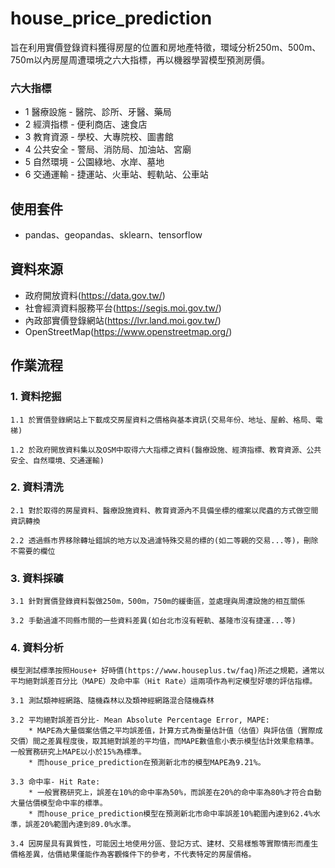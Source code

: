 # house_price_prediction
旨在利用實價登錄資料獲得房屋的位置和房地產特徵，環域分析250m、500m、750m以內房屋周遭環境之六大指標，再以機器學習模型預測房價。

### 六大指標
* 1 醫療設施 - 醫院、診所、牙醫、藥局
* 2 經濟指標 - 便利商店、速食店
* 3 教育資源 - 學校、大專院校、圖書館
* 4 公共安全 - 警局、消防局、加油站、宮廟
* 5 自然環境 - 公園綠地、水岸、墓地
* 6 交通運輸 - 捷運站、火車站、輕軌站、公車站


## 使用套件
* pandas、geopandas、sklearn、tensorflow

## 資料來源
* 政府開放資料(https://data.gov.tw/)
* 社會經濟資料服務平台(https://segis.moi.gov.tw/)
* 內政部實價登錄網站(https://lvr.land.moi.gov.tw/)
* OpenStreetMap(https://www.openstreetmap.org/)

## 作業流程

### 1. 資料挖掘

    1.1 於實價登錄網站上下載成交房屋資料之價格與基本資訊(交易年份、地址、屋齡、格局、電梯)
  
    1.2 於政府開放資料集以及OSM中取得六大指標之資料(醫療設施、經濟指標、教育資源、公共安全、自然環境、交通運輸)


### 2. 資料清洗

    2.1 對於取得的房屋資料、醫療設施資料、教育資源內不具備坐標的檔案以爬蟲的方式做空間資訊轉換
    
    2.2 透過縣市界移除轉址錯誤的地方以及過濾特殊交易的標的(如二等親的交易...等)，刪除不需要的欄位


### 3. 資料採礦

    3.1 針對實價登錄資料製做250m，500m，750m的緩衝區，並處理與周遭設施的相互關係
    
    3.2 手動過濾不同縣市間的一些資料差異(如台北市沒有輕軌、基隆市沒有捷運...等)
    
    
### 4. 資料分析

    模型測試標準按照House+ 好時價(https://www.houseplus.tw/faq)所述之規範，通常以平均絕對誤差百分比（MAPE）及命中率（Hit Rate）這兩項作為判定模型好壞的評估指標。
    
    3.1 測試類神經網路、隨機森林以及類神經網路混合隨機森林
    
    3.2 平均絕對誤差百分比- Mean Absolute Percentage Error, MAPE:
        * MAPE為大量個案估價之平均誤差值，計算方式為衡量估計值（估值）與評估值（實際成交價）間之差異程度後，取其絕對誤差的平均值，而MAPE數值愈小表示模型估計效果愈精準。一般實務研究上MAPE以小於15%為標準。
        * 而house_price_prediction在預測新北市的模型MAPE為9.21%。
    
    3.3 命中率- Hit Rate:
        * 一般實務研究上，誤差在10%的命中率為50%，而誤差在20%的命中率為80%才符合自動大量估價模型命中率的標準。
        * 而house_price_prediction模型在預測新北市命中率誤差10%範圍內達到62.4%水準，誤差20%範圍內達到89.0%水準。

    3.4 因房屋具有異質性，可能因土地使用分區、登記方式、建材、交易樣態等實際情形而產生價格差異，估價結果僅能作為客觀條件下的參考，不代表特定的房屋價格。


